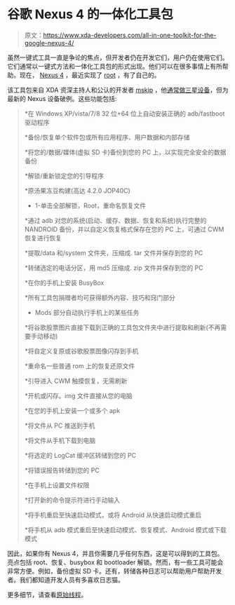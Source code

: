 # 谷歌 Nexus 4 的一体化工具包

> 原文：<https://www.xda-developers.com/all-in-one-toolkit-for-the-google-nexus-4/>

虽然一键式工具一直是争论的焦点，但开发者仍在开发它们，用户仍在使用它们。它们通常以一键式方法和一体化工具包的形式出现。他们可以在很多事情上有所帮助。现在， [Nexus 4](http://forum.xda-developers.com/forumdisplay.php?f=1907) ，最近实现了 [root](http://www.xda-developers.com/android/apple-settles-with-htc-nexus-4-rooted-galaxy-s2-jelly-bean-leak-xda-developer-tv/) ，有了自己的。

该工具包来自 XDA 资深主持人和公认的开发者 [mskip](http://forum.xda-developers.com/member.php?u=894259) ，他[通常做三星设备](http://www.xda-developers.com/android/samsung-galaxy-s-iii-toolkit-now-supports-i9305/)，但为最新的 Nexus 设备破例。这些功能包括:

> *在 Windows XP/vista/7/8 32 位+64 位上自动安装正确的 adb/fastboot 驱动程序
> 
> *备份/恢复单个软件包或所有应用程序、用户数据和内部存储
> 
> *将您的/数据/媒体(虚拟 SD 卡)备份到您的 PC 上，以实现完全安全的数据备份
> 
> *解锁/重新锁定您的引导程序
> 
> *原汤果冻豆构建(高达 4.2.0 JOP40C)
> 
> * 1-单击全部解锁，Root，重命名恢复文件
> 
> *通过 adb 对您的系统(启动、缓存、数据、恢复和系统)执行完整的 NANDROID 备份，并以自定义恢复格式保存在您的 PC 上，可通过 CWM 恢复进行恢复
> 
> *提取/data 和/system 文件夹，压缩成. tar 文件并保存到您的 PC
> 
> *转储选定的电话分区，用 md5 压缩成. zip 文件并保存到您的 PC
> 
> *在你的手机上安装 BusyBox
> 
> *所有工具包捐赠者均可获得额外内容、技巧和窍门部分
> 
> * Mods 部分自动执行手机上的某些任务
> 
> *将谷歌股票图片直接下载到正确的工具包文件夹中进行提取和刷新(不再需要手动移动)
> 
> *将自定义复原或谷歌股票图像闪存到手机
> 
> *重命名一些普通 rom 上的恢复还原文件
> 
> *引导进入 CWM 触摸恢复，无需刷新
> 
> *开机或闪存。img 文件直接从您的电脑
> 
> *在您的手机上安装一个或多个 apk
> 
> *将文件从 PC 推送到手机
> 
> *将文件从手机下载到电脑
> 
> *将选定的 LogCat 缓冲区转储到您的 PC
> 
> *将错误报告转储到您的 PC
> 
> *在手机上设置文件权限
> 
> *打开新的命令提示符进行手动输入
> 
> *将手机重启至快速启动模式，或将 Android 从快速启动模式重启
> 
> *将手机从 adb 模式重启至快速启动模式、恢复模式、Android 模式或下载模式

因此，如果你有 Nexus 4，并且你需要几乎任何东西，这是可以得到的工具包。亮点包括 root、恢复、busybox 和 bootloader 解锁。然而，有一些工具可能会非常方便。例如，备份虚拟 SD 卡。还有，转储各种日志可以帮助用户帮助开发者。我们都知道开发人员有多喜欢日志猫。

更多细节，请查看[原始线程](http://forum.xda-developers.com/showthread.php?t=1995688)。